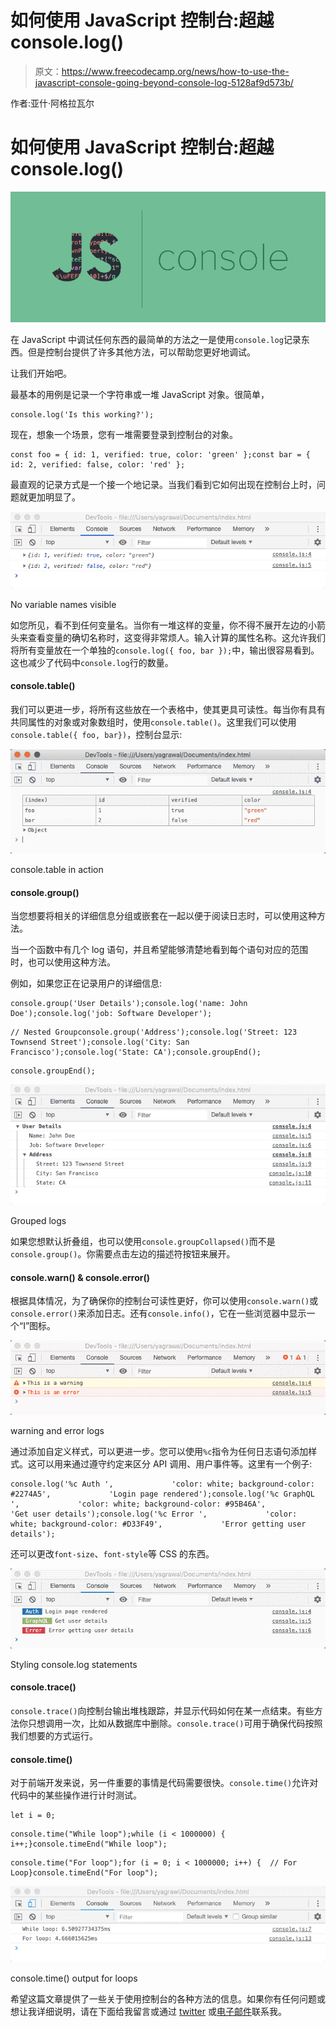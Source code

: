 # 如何使用 JavaScript 控制台:超越 console.log()

> 原文：<https://www.freecodecamp.org/news/how-to-use-the-javascript-console-going-beyond-console-log-5128af9d573b/>

作者:亚什·阿格拉瓦尔

# 如何使用 JavaScript 控制台:超越 console.log()

![zk96rNzoZkr6d0CVsUaJoNmkMBNsiarbBvRm](img/03819d34a3dfd76cd118554f474fc9dc.png)

在 JavaScript 中调试任何东西的最简单的方法之一是使用`console.log`记录东西。但是控制台提供了许多其他方法，可以帮助您更好地调试。

让我们开始吧。

最基本的用例是记录一个字符串或一堆 JavaScript 对象。很简单，

```
console.log('Is this working?');
```

现在，想象一个场景，您有一堆需要登录到控制台的对象。

```
const foo = { id: 1, verified: true, color: 'green' };const bar = { id: 2, verified: false, color: 'red' };
```

最直观的记录方式是一个接一个地记录。当我们看到它如何出现在控制台上时，问题就更加明显了。

![c220lbTo-NzOW5Q3jZr-sPJBZv5HeGad2Xx-](img/69040f34b842fb9b6535491ee28dfee8.png)

No variable names visible

如您所见，看不到任何变量名。当你有一堆这样的变量，你不得不展开左边的小箭头来查看变量的确切名称时，这变得非常烦人。输入计算的属性名称。这允许我们将所有变量放在一个单独的`console.log({ foo, bar });`中，输出很容易看到。这也减少了代码中`console.log`行的数量。

#### console.table()

我们可以更进一步，将所有这些放在一个表格中，使其更具可读性。每当你有具有共同属性的对象或对象数组时，使用`console.table()`。这里我们可以使用`console.table({ foo, bar})`，控制台显示:

![Wv3Q2yinN6TXt9ZHxRhcE8QSTlCVhyvMBizE](img/976ab836fd2a4948447b1f8b4512856a.png)

console.table in action

#### console.group()

当您想要将相关的详细信息分组或嵌套在一起以便于阅读日志时，可以使用这种方法。

当一个函数中有几个 log 语句，并且希望能够清楚地看到每个语句对应的范围时，也可以使用这种方法。

例如，如果您正在记录用户的详细信息:

```
console.group('User Details');console.log('name: John Doe');console.log('job: Software Developer');
```

```
// Nested Groupconsole.group('Address');console.log('Street: 123 Townsend Street');console.log('City: San Francisco');console.log('State: CA');console.groupEnd();
```

```
console.groupEnd();
```

![IRUQRsXWEuhhPwrr7H5IzT3nvvtmxY3axklR](img/d7c3c6b1a2103335bf42d41c92778557.png)

Grouped logs

如果您想默认折叠组，也可以使用`console.groupCollapsed()`而不是`console.group()`。你需要点击左边的描述符按钮来展开。

#### console.warn() & console.error()

根据具体情况，为了确保你的控制台可读性更好，你可以使用`console.warn()`或`console.error()`来添加日志。还有`console.info()`，它在一些浏览器中显示一个“I”图标。

![7mhbJuMysLPrDtYAXvN7HDdbDFNTe64ZlK3D](img/584563decb4c52bcbc0bac5190270ba8.png)

warning and error logs

通过添加自定义样式，可以更进一步。您可以使用`%c`指令为任何日志语句添加样式。这可以用来通过遵守约定来区分 API 调用、用户事件等。这里有一个例子:

```
console.log('%c Auth ',             'color: white; background-color: #2274A5',             'Login page rendered');console.log('%c GraphQL ',             'color: white; background-color: #95B46A',             'Get user details');console.log('%c Error ',             'color: white; background-color: #D33F49',             'Error getting user details');
```

还可以更改`font-size`、`font-style`等 CSS 的东西。

![1O8gEl3YMYTaBA6JAfXI-ZQY0x9LVBasnzKF](img/58aab3b325d412e2dc257ebaa02dca5c.png)

Styling console.log statements

#### console.trace()

`console.trace()`向控制台输出堆栈跟踪，并显示代码如何在某一点结束。有些方法你只想调用一次，比如从数据库中删除。`console.trace()`可用于确保代码按照我们想要的方式运行。

#### console.time()

对于前端开发来说，另一件重要的事情是代码需要很快。`console.time()`允许对代码中的某些操作进行计时测试。

```
let i = 0;
```

```
console.time("While loop");while (i < 1000000) {  i++;}console.timeEnd("While loop");
```

```
console.time("For loop");for (i = 0; i < 1000000; i++) {  // For Loop}console.timeEnd("For loop");
```

![x1xRANcn-DekwoMEL6tYgWmdZcNp7JKMNxOp](img/9c06922b0ee6457e324e96eafd09c819.png)

console.time() output for loops

希望这篇文章提供了一些关于使用控制台的各种方法的信息。如果你有任何问题或想让我详细说明，请在下面给我留言或通过 [twitter](http://twitter.com/yagrawl) 或[电子邮件](mailto:yagrawl2@gmail.com)联系我。